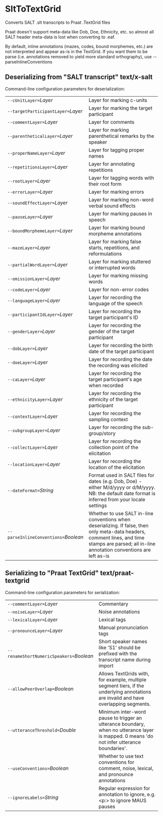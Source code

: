 # SltToTextGrid

Converts SALT .slt transcripts to Praat .TextGrid files

Praat doesn't support meta-data like Dob, Doe, Ethnicity, etc. so almost all SALT header meta-data is lost when converting to .eaf.

By default, inline annotations (mazes, codes, bound morphemes, etc.) are not interpreted and appear as-is in the TextGrid. If you want them to be parse (i.e. annotations removed to yield more standard orthography), use --parseInlineConventions

## Deserializing from "SALT transcript" text/x-salt

Command-line configuration parameters for deserialization:

|   |   |
|:--|:--|
| `--cUnitLayer=`*Layer* | Layer for marking c-units |
| `--targetParticipantLayer=`*Layer* | Layer for marking the target participant |
| `--commentLayer=`*Layer* | Layer for comments |
| `--parentheticalLayer=`*Layer* | Layer for marking parenthetical remarks by the speaker |
| `--properNameLayer=`*Layer* | Layer for tagging proper names |
| `--repetitionsLayer=`*Layer* | Layer for annotating repetitions |
| `--rootLayer=`*Layer* | Layer for tagging words with their root form |
| `--errorLayer=`*Layer* | Layer for marking errors |
| `--soundEffectLayer=`*Layer* | Layer for marking non-word verbal sound effects |
| `--pauseLayer=`*Layer* | Layer for marking pauses in speech |
| `--boundMorphemeLayer=`*Layer* | Layer for marking bound morpheme annotations |
| `--mazeLayer=`*Layer* | Layer for marking false starts, repetitions, and reformulations |
| `--partialWordLayer=`*Layer* | Layer for marking stuttered or interrupted words |
| `--omissionLayer=`*Layer* | Layer for marking missing words |
| `--codeLayer=`*Layer* | Layer for non-error codes |
| `--languageLayer=`*Layer* | Layer for recording the language of the speech |
| `--participantIdLayer=`*Layer* | Layer for recording the target participant's ID |
| `--genderLayer=`*Layer* | Layer for recording the gender of the target participant |
| `--dobLayer=`*Layer* | Layer for recording the birth date of the target participant |
| `--doeLayer=`*Layer* | Layer for recording the date the recording was elicited |
| `--caLayer=`*Layer* | Layer for recording the target participant's age when recorded |
| `--ethnicityLayer=`*Layer* | Layer for recording the ethnicity of the target participant |
| `--contextLayer=`*Layer* | Layer for recording the sampling context |
| `--subgroupLayer=`*Layer* | Layer for recording the sub-group/story |
| `--collectLayer=`*Layer* | Layer for recording the collection point of the elicitation |
| `--locationLayer=`*Layer* | Layer for recording the location of the elicitation |
| `--dateFormat=`*String* | Format used in SALT files for dates (e.g. Dob, Doe) - either M/d/yyyy or d/M/yyyy. NB: the default date format is inferred from your locale settings |
| `--parseInlineConventions=`*Boolean* | Whether to use SALT in-line conventions when deserializing. If false, then only meta-data headers, comment lines, and time stamps are parsed; all in-line annotation conventions are left as-is |

## Serializing to "Praat TextGrid" text/praat-textgrid

Command-line configuration parameters for serialization:

|   |   |
|:--|:--|
| `--commentLayer=`*Layer* | Commentary |
| `--noiseLayer=`*Layer* | Noise annotations |
| `--lexicalLayer=`*Layer* | Lexical tags |
| `--pronounceLayer=`*Layer* | Manual pronunciation tags |
| `--renameShortNumericSpeakers=`*Boolean* | Short speaker names like 'S1' should be prefixed with the transcript name during import |
| `--allowPeerOverlap=`*Boolean* | Allows TextGrids with, for example, multiple segment tiers, if the underlying annotations are invalid and have overlapping segments. |
| `--utteranceThreshold=`*Double* | Minimum inter-word pause to trigger an utterance boundary, when no utterance layer is mapped. 0 means 'do not infer utterance boundaries'. |
| `--useConventions=`*Boolean* | Whether to use text conventions for comment, noise, lexical, and pronounce annotations |
| `--ignoreLabels=`*String* | Regular expression for annotation to ignore, e.g. <p:> to ignore MAUS pauses |
